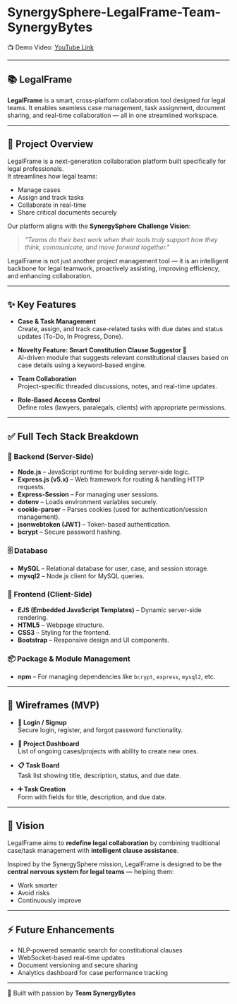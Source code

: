 # SynergySphere-LegalFrame-Team-SynergyBytes

📺 Demo Video: [YouTube Link](https://youtu.be/yLXqBw5iKVY)

---

## 📚 LegalFrame

**LegalFrame** is a smart, cross-platform collaboration tool designed for legal teams. It enables seamless case management, task assignment, document sharing, and real-time collaboration — all in one streamlined workspace.

---

## 🚀 Project Overview

LegalFrame is a next-generation collaboration platform built specifically for legal professionals.  
It streamlines how legal teams:

- Manage cases  
- Assign and track tasks  
- Collaborate in real-time  
- Share critical documents securely  

Our platform aligns with the **SynergySphere Challenge Vision**:

> *"Teams do their best work when their tools truly support how they think, communicate, and move forward together."*

LegalFrame is not just another project management tool — it is an intelligent backbone for legal teamwork, proactively assisting, improving efficiency, and enhancing collaboration.

---

## ✨ Key Features

- **Case & Task Management**  
  Create, assign, and track case-related tasks with due dates and status updates (To-Do, In Progress, Done).  

- **Novelty Feature: Smart Constitution Clause Suggestor 🧠**  
  AI-driven module that suggests relevant constitutional clauses based on case details using a keyword-based engine.  

- **Team Collaboration**  
  Project-specific threaded discussions, notes, and real-time updates.  

- **Role-Based Access Control**  
  Define roles (lawyers, paralegals, clients) with appropriate permissions.  

---

## ✅ Full Tech Stack Breakdown

### 🔧 Backend (Server-Side)
- **Node.js** – JavaScript runtime for building server-side logic.  
- **Express.js (v5.x)** – Web framework for routing & handling HTTP requests.  
- **Express-Session** – For managing user sessions.  
- **dotenv** – Loads environment variables securely.  
- **cookie-parser** – Parses cookies (used for authentication/session management).  
- **jsonwebtoken (JWT)** – Token-based authentication.  
- **bcrypt** – Secure password hashing.  

### 🗄 Database
- **MySQL** – Relational database for user, case, and session storage.  
- **mysql2** – Node.js client for MySQL queries.  

### 🎨 Frontend (Client-Side)
- **EJS (Embedded JavaScript Templates)** – Dynamic server-side rendering.  
- **HTML5** – Webpage structure.  
- **CSS3** – Styling for the frontend.  
- **Bootstrap** – Responsive design and UI components.  

### 📦 Package & Module Management
- **npm** – For managing dependencies like `bcrypt`, `express`, `mysql2`, etc.  

---

## 📱 Wireframes (MVP)

- **🔑 Login / Signup**  
  Secure login, register, and forgot password functionality.  

- **📂 Project Dashboard**  
  List of ongoing cases/projects with ability to create new ones.  

- **📋 Task Board**  
  Task list showing title, description, status, and due date.  

- **➕ Task Creation**  
  Form with fields for title, description, and due date.  

---

## 🌟 Vision

LegalFrame aims to **redefine legal collaboration** by combining traditional case/task management with **intelligent clause assistance**.  

Inspired by the SynergySphere mission, LegalFrame is designed to be the **central nervous system for legal teams** — helping them:  
- Work smarter  
- Avoid risks  
- Continuously improve  

---

## ⚡ Future Enhancements

- NLP-powered semantic search for constitutional clauses  
- WebSocket-based real-time updates  
- Document versioning and secure sharing  
- Analytics dashboard for case performance tracking  

---

🙌 Built with passion by **Team SynergyBytes**  
